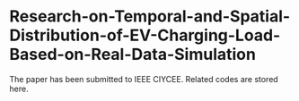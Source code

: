 # Research-on-Temporal-and-Spatial-Distribution-of-EV-Charging-Load-Based-on-Real-Data-Simulation
The paper has been submitted to IEEE CIYCEE. Related codes are stored here.
